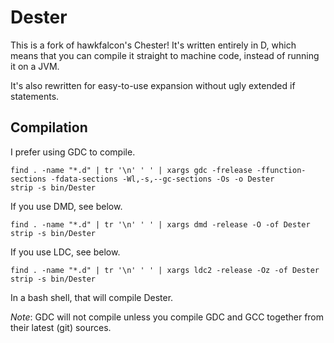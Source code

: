 Dester
======

This is a fork of hawkfalcon's Chester! It's written entirely in D, which means that you can compile it straight to
machine code, instead of running it on a JVM.

It's also rewritten for easy-to-use expansion without ugly extended if statements.

Compilation
-----------

I prefer using GDC to compile.
```
find . -name "*.d" | tr '\n' ' ' | xargs gdc -frelease -ffunction-sections -fdata-sections -Wl,-s,--gc-sections -Os -o Dester
strip -s bin/Dester
```
If you use DMD, see below.
```
find . -name "*.d" | tr '\n' ' ' | xargs dmd -release -O -of Dester
strip -s bin/Dester
```
If you use LDC, see below.
```
find . -name "*.d" | tr '\n' ' ' | xargs ldc2 -release -Oz -of Dester
strip -s bin/Dester
```
In a bash shell, that will compile Dester.

*Note*: GDC will not compile unless you compile GDC and GCC together from their latest (git) sources.
